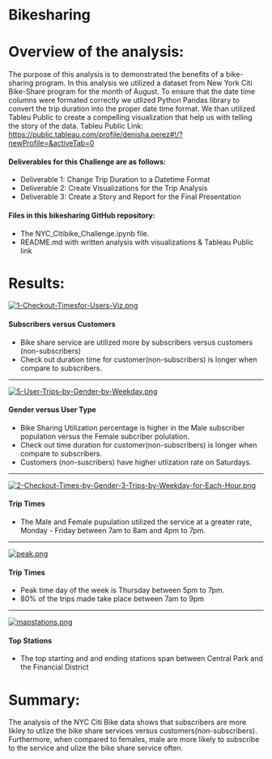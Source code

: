 # Bikesharing
 
# Overview of the analysis: 
The purpose of this analysis is to demonstrated the benefits of a bike-sharing program. In this analysis we  utilized a dataset from New York Citi Bike-Share program for the month of August. To ensure that the date time columns were formated correctly we utlized Python Pandas library to convert the trip duration into the proper date time format. We than utilized Tableu Public to create a compelling visualization that help us with telling the story of the data. Tableu Public Link: https://public.tableau.com/profile/denisha.perez#!/?newProfile=&activeTab=0

#### Deliverables for this Challenge are as follows:
- Deliverable 1: Change Trip Duration to a Datetime Format
- Deliverable 2: Create Visualizations for the Trip Analysis
- Deliverable 3: Create a Story and Report for the Final Presentation
#### Files in this bikesharing GitHub repository:
- The NYC_Citibike_Challenge.ipynb file.
- README.md with written analysis with visualizations & Tableau Public link 

# Results: 
[![1-Checkout-Timesfor-Users-Viz.png](https://i.postimg.cc/h4L753Dk/1-Checkout-Timesfor-Users-Viz.png)](https://postimg.cc/ThPwy0W0)
#### Subscribers versus Customers
- Bike share service are utilized more by subscribers versus customers (non-subscribers) 
- Check out duration time for customer(non-subscribers) is longer when compare to subscribers.

<hr> </hr> 

[![5-User-Trips-by-Gender-by-Weekday.png](https://i.postimg.cc/0jsBc1k5/5-User-Trips-by-Gender-by-Weekday.png)](https://postimg.cc/ZBwH5gvX)
#### Gender versus User Type
- Bike Sharing Utilization percentage is higher in the Male subscriber population versus the Female subcriber polulation.
- Check out time duration for customer(non-subscribers) is longer when compare to subscribers.
- Customers (non-suscribers) have  higher utlization rate on Saturdays.  

<hr> </hr> 

[![2-Checkout-Times-by-Gender-3-Trips-by-Weekday-for-Each-Hour.png](https://i.postimg.cc/7LzLTfbF/2-Checkout-Times-by-Gender-3-Trips-by-Weekday-for-Each-Hour.png)](https://postimg.cc/068vT5Yn)
#### Trip Times 
- The Male and Female pupulation utilized the service at a greater rate, Monday - Friday between 7am to 8am and 4pm to 7pm. 


<hr> </hr> 

[![peak.png](https://i.postimg.cc/j20Tz1nt/peak.png)](https://postimg.cc/r0J7TQ9P)
#### Trip Times 
- Peak time day of the week is Thursday between 5pm to 7pm. 
- 80% of the trips made take place between 7am to 9pm 

<hr> </hr> 

[![mapstations.png](https://i.postimg.cc/Mp8cWssk/mapstations.png)](https://postimg.cc/N5pGDxqb)
#### Top Stations 
- The top starting and and ending stations span between Central Park and the Financial District  

# Summary: 
The analysis of the NYC Citi Bike data shows that subscribers are more likley to utlize the bike share services versus customers(non-subscribers). Furthermore, when compared to females, male are more likely to subscribe to the service and ulize the bike share service often.  
